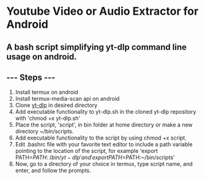 # Youtube Video or Audio Extractor for Android
## A bash script simplifying yt-dlp command line usage on android.
## --- Steps ---
1. Install termux on android
2. Install termux-media-scan api on android
3. Clone [yt-dlp](https://github.com/yt-dlp/yt-dlp) in desired directory
4. Add executable functionality to yt-dlp.sh in the cloned yt-dlp repository with 'chmod +x yt-dlp.sh'
5. Place the script, 'script', in bin folder at home directory or make a new directory ~/bin/scripts.
6. Add executable functionality to the script by using chmod +x script.
7. Edit .bashrc file with your favorite text editor to include a path variable pointing to the location of the script, for example 'export PATH=$PATH:~/bin/yt-dlp' and 'export PATH=$PATH:~/bin/scripts'
8. Now, go to a directory of your choice in termux, type script name, and enter, and follow the prompts.
